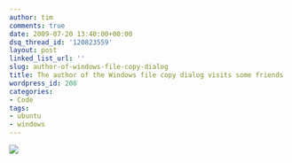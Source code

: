 ```yaml
---
author: tim
comments: true
date: 2009-07-20 13:40:00+00:00
dsq_thread_id: '120823559'
layout: post
linked_list_url: ''
slug: author-of-windows-file-copy-dialog
title: The author of the Windows file copy dialog visits some friends
wordpress_id: 208
categories:
- Code
tags:
- ubuntu
- windows
---
```


[![](http://imgs.xkcd.com/comics/estimation.png)](http://imgs.xkcd.com/comics/estimation.png)